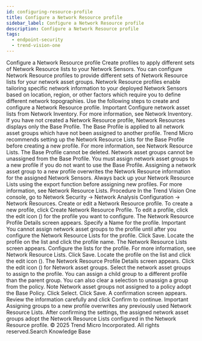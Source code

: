 ```yaml
---
id: configuring-resource-profile
title: Configure a Network Resource profile
sidebar_label: Configure a Network Resource profile
description: Configure a Network Resource profile
tags:
  - endpoint-security
  - trend-vision-one
---
```


 Configure a Network Resource profile Create profiles to apply different sets of Network Resource lists to your Network Sensors. You can configure Network Resource profiles to provide different sets of Network Resource lists for your network asset groups. Network Resource profiles enable tailoring specific network information to your deployed Network Sensors based on location, region, or other factors which require you to define different network topographies. Use the following steps to create and configure a Network Resource profile. Important Configure network asset lists from Network Inventory. For more information, see Network Inventory. If you have not created a Network Resource profile, Network Resources displays only the Base Profile. The Base Profile is applied to all network asset groups which have not been assigned to another profile. Trend Micro recommends setting up the Network Resource Lists for the Base Profile before creating a new profile. For more information, see Network Resource Lists. The Base Profile cannot be deleted. Network asset groups cannot be unassigned from the Base Profile. You must assign network asset groups to a new profile if you do not want to use the Base Profile. Assigning a network asset group to a new profile overwrites the Network Resource information for the assigned Network Sensors. Always back up your Network Resource Lists using the export function before assigning new profiles. For more information, see Network Resource Lists. Procedure In the Trend Vision One console, go to Network Security → Network Analysis Configuration → Network Resources. Create or edit a Network Resource profile. To create a new profile, click Create Network Resource Profile. To edit a profile, click the edit icon () for the profile you want to configure. The Network Resource Profile Details screen appears. Specify a Name for the profile. Important You cannot assign network asset groups to the profile until after you configure the Network Resource Lists for the profile. Click Save. Locate the profile on the list and click the profile name. The Network Resource Lists screen appears. Configure the lists for the profile. For more information, see Network Resource Lists. Click Save. Locate the profile on the list and click the edit icon (). The Network Resource Profile Details screen appears. Click the edit icon () for Network asset groups. Select the network asset groups to assign to the profile. You can assign a child group to a different profile than the parent group. You can also clear a selection to unassign a group from the policy. Note Network asset groups not assigned to a policy adopt the Base Policy. Click Select. Click Save. A confirmation screen appears. Review the information carefully and click Confirm to continue. Important Assigning groups to a new profile overwrites any previously used Network Resource Lists. After confirming the settings, the assigned network asset groups adopt the Network Resource Lists configured in the Network Resource profile. © 2025 Trend Micro Incorporated. All rights reserved.Search Knowledge Base